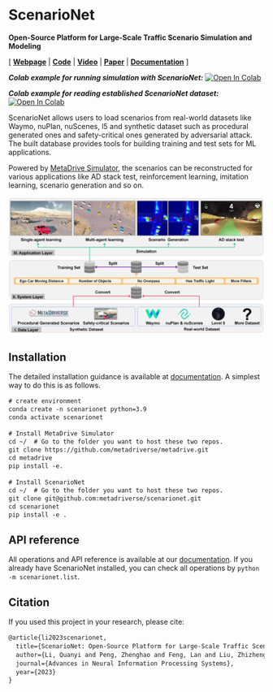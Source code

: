 # ScenarioNet

**Open-Source Platform for Large-Scale Traffic Scenario Simulation and Modeling**

[
[**Webpage**](https://metadriverse.github.io/scenarionet/) |
[**Code**](https://github.com/metadriverse/scenarionet) |
[**Video**](https://youtu.be/3bOqswXP6OA) |
[**Paper**](http://arxiv.org/abs/2306.12241) |
[**Documentation**](https://scenarionet.readthedocs.io/en/latest/)
]


***Colab example for running simulation with ScenarioNet:***
[![Open In Colab](https://colab.research.google.com/assets/colab-badge.svg)](https://colab.research.google.com/github/metadriverse/scenarionet/blob/main/tutorial/simulation.ipynb)


***Colab example for reading established ScenarioNet dataset:***
[![Open In Colab](https://colab.research.google.com/assets/colab-badge.svg)](https://colab.research.google.com/github/metadriverse/scenarionet/blob/main/tutorial/read_established_scenarionet_dataset.ipynb)




ScenarioNet allows users to load scenarios from real-world datasets like Waymo, nuPlan, 
nuScenes, l5 and synthetic dataset such as procedural generated ones and safety-critical 
ones generated by adversarial attack. The built database provides tools for building 
training and test sets for ML applications.

Powered by [MetaDrive Simulator](https://github.com/metadriverse/metadrive), 
the scenarios can be reconstructed for various applications like AD stack test, 
reinforcement learning, imitation learning, scenario generation and so on.

![system](docs/asset/system.png)

## Installation

The detailed installation guidance is available
at [documentation](https://scenarionet.readthedocs.io/en/latest/install.html).
A simplest way to do this is as follows.

```
# create environment
conda create -n scenarionet python=3.9
conda activate scenarionet

# Install MetaDrive Simulator
cd ~/  # Go to the folder you want to host these two repos.
git clone https://github.com/metadriverse/metadrive.git
cd metadrive
pip install -e.

# Install ScenarioNet
cd ~/  # Go to the folder you want to host these two repos.
git clone git@github.com:metadriverse/scenarionet.git
cd scenarionet
pip install -e .
```

## API reference

All operations and API reference is available at
our [documentation](https://scenarionet.readthedocs.io/en/latest/operations.html).
If you already have ScenarioNet installed, you can check all operations by `python -m scenarionet.list`.

## Citation

If you used this project in your research, please cite:

```latex
@article{li2023scenarionet,
  title={ScenarioNet: Open-Source Platform for Large-Scale Traffic Scenario Simulation and Modeling},
  author={Li, Quanyi and Peng, Zhenghao and Feng, Lan and Liu, Zhizheng and Duan, Chenda and Mo, Wenjie and Zhou, Bolei},
  journal={Advances in Neural Information Processing Systems},
  year={2023}
}
```
